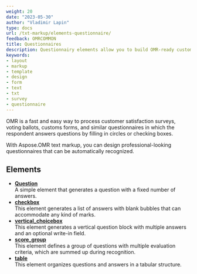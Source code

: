 ```yaml
---
weight: 20
date: "2023-05-30"
author: "Vladimir Lapin"
type: docs
url: /txt-markup/elements-questionnaire/
feedback: OMRCOMMON
title: Questionnaires
description: Questionnairy elements allow you to build OMR-ready customer satisfaction surveys, voting ballots, customs forms, and similar forms.
keywords:
- layout
- markup
- template
- design
- form
- text
- txt
- survey
- questionnaire
---
```


OMR is a fast and easy way to process customer satisfaction surveys, voting ballots, customs forms, and similar questionnaires in which the respondent answers questions by filling in circles or checking boxes.

With Aspose.OMR text markup, you can design professional-looking questionnaires that can be automatically recognized.

## Elements

- [**Question**](/omr/txt-markup/choicebox/)  
  A simple element that generates a question with a fixed number of answers.
- [**checkbox**](/omr/txt-markup/checkbox/)  
  This element generates a list of answers with blank bubbles that can accommodate any kind of marks.
- [**vertical_choicebox**](/omr/txt-markup/vertical_choicebox/)  
  This element generates a vertical question block with multiple answers and an optional write-in field.
- [**score_group**](/omr/txt-markup/score_group/)  
  This element defines a group of questions with multiple evaluation criteria, which are summed up during recognition.
- [**table**](/omr/txt-markup/table/)  
  This element organizes questions and answers in a tabular structure.
